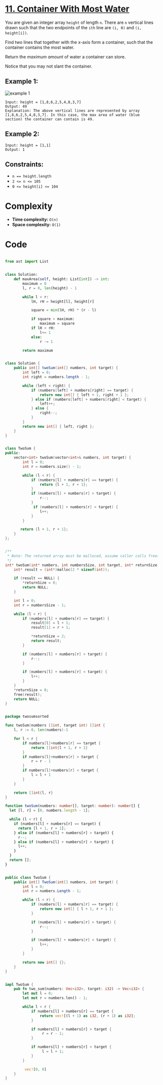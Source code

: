 # [11. Container With Most Water](https://leetcode.com/problems/container-with-most-water/description/)

You are given an integer array `height` of length `n`. There are `n` vertical lines drawn such that the two endpoints of the `ith` line are `(i, 0)` and `(i, height[i])`.

Find two lines that together with the x-axis form a container, such that the container contains the most water.

Return the _maximum amount_ of water a container can store.

Notice that you may not slant the container.

## Example 1:

![example 1](image.png)

```
Input: height = [1,8,6,2,5,4,8,3,7]
Output: 49
Explanation: The above vertical lines are represented by array [1,8,6,2,5,4,8,3,7]. In this case, the max area of water (blue section) the container can contain is 49.

```

## Example 2:

```
Input: height = [1,1]
Output: 1
```

## Constraints:

- `n == height.length`
- `2 <= n <= 105`
- `0 <= height[i] <= 104`

# Complexity

- **Time complexity:**
  `O(n)`
- **Space complexity:**
  `O(1)`

# Code

```python

from ast import List


class Solution:
    def maxArea(self, height: List[int]) -> int:
        maximum = 0
        l, r = 0, len(height) - 1

        while l < r:
            lH, rH = height[l], height[r]

            square = min(lH, rH) * (r - l)

            if square > maximum:
                maximum = square
            if lH < rH:
                l+= 1
            else:
                r -= 1

        return maximum

```

```java

class Solution {
    public int[] twoSum(int[] numbers, int target) {
        int left = 0;
        int right = numbers.length - 1;

        while (left < right) {
            if (numbers[left] + numbers[right] == target) {
                return new int[] { left + 1, right + 1 };
            } else if (numbers[left] + numbers[right] < target) {
                left++;
            } else {
                right--;
            }
        }
        return new int[] { left, right };
    }
}

```

```cpp

class TwoSum {
public:
    vector<int> twoSum(vector<int>& numbers, int target) {
        int l = 0;
        int r = numbers.size() - 1;

        while (l < r) {
            if (numbers[l] + numbers[r] == target) {
                return {l + 1, r + 1};
            }
            if (numbers[l] + numbers[r] > target) {
                r--;
            }
             if (numbers[l] + numbers[r] < target) {
                l++;
            }
        }

       return {l + 1, r + 1};
    }
};

```

```c

/**
 * Note: The returned array must be malloced, assume caller calls free().
 */
int* twoSum(int* numbers, int numbersSize, int target, int* returnSize) {
    int* result = (int*)malloc(2 * sizeof(int));

    if (result == NULL) {
        *returnSize = 0;
        return NULL;
    }

    int l = 0;
    int r = numbersSize - 1;

    while (l < r) {
        if (numbers[l] + numbers[r] == target) {
            result[0] = l + 1;
            result[1] = r + 1;

            *returnSize = 2;
            return result;
        }

        if (numbers[l] + numbers[r] > target) {
            r--;
        }

        if (numbers[l] + numbers[r] < target) {
            l++;
        }
    }
    *returnSize = 0;
    free(result);
    return NULL;
}

```

```go

package twosumsorted

func twoSum(numbers []int, target int) []int {
	l, r := 0, len(numbers)-1

	for l < r {
		if numbers[l]+numbers[r] == target {
			return []int{l + 1, r + 1}
		}
		if numbers[l]+numbers[r] > target {
			r = r - 1
		}
		if numbers[l]+numbers[r] < target {
			l = l + 1
		}
	}

	return []int{l, r}
}

```

```ts
function twoSum(numbers: number[], target: number): number[] {
  let [l, r] = [0, numbers.length - 1];

  while (l < r) {
    if (numbers[l] + numbers[r] == target) {
      return [l + 1, r + 1];
    } else if (numbers[l] + numbers[r] > target) {
      r--;
    } else if (numbers[l] + numbers[r] < target) {
      l++;
    }
  }
  return [];
}
```

```cs

public class TwoSum {
    public int[] TwoSum(int[] numbers, int target) {
        int l = 0;
        int r = numbers.Length - 1;

        while (l < r) {
            if (numbers[l] + numbers[r] == target) {
                return new int[] { l + 1, r + 1 };
            }

            if (numbers[l] + numbers[r] > target) {
                r--;
            }

            if (numbers[l] + numbers[r] < target) {
                l++;
            }
        }

        return new int[] {};
    }
}

```

```rs

impl TwoSum {
    pub fn two_sum(numbers: Vec<i32>, target: i32) -> Vec<i32> {
        let mut l = 0;
        let mut r = numbers.len() - 1;

        while l < r {
            if numbers[l] + numbers[r] == target {
                return vec![(l + 1) as i32, (r + 1) as i32];
            }

            if numbers[l] + numbers[r] > target {
                 r = r - 1;
            }

            if numbers[l] + numbers[r] < target {
                 l = l + 1;
            }
        }

         vec![0, 0]
    }
}

```
